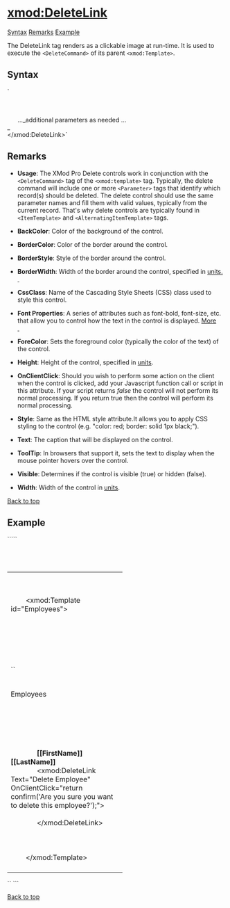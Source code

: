 # <xmod:DeleteLink>

<a name="top"></a>

[Syntax](#syntax) [Remarks](#remarks) [Example](#example)

The DeleteLink tag renders as a clickable image at run-time. It is used to execute the `<DeleteCommand>` of its parent `<xmod:Template>`.

<a name="syntax"></a>

## Syntax

<div xmlns="">`<xmod:DeleteLink  
    BackColor="_color name_|#dddddd"  
    BorderColor="_color name_|#dddddd"  
    BorderStyle="**NotSet**|None|Dotted|Dashed|Solid|Double|Groove|Ridge| Inset|Outset"  
    BorderWidth_="size_"  
    CssClass="_string_"  
    Font-Bold="True|**False**"  
    Font-Italic="True|**False**"  
    Font-Names="_string_"  
    Font-Overline="True|**False**"  
    Font-Size="_string_|Smaller|Larger|XX-Small|X-Small|Small|Medium| Large|X-Large|XX-Large"  
    Font-Strikeout="True|**False**"  
    Font-Underline="True|**False**"  
    ForeColor="_color name_|#dddddd"  
    Height="_size_"  
    OnClientClick="_javascript_"  
    Style="_string_"  
    Text="_string_"  
    ToolTip="_string_"  
    Visible="**True**|False"  
    Width="_size_" >  

      <Parameter Name="_string_" Value="_string_" Alias="_string_" Datatype="_boolean_|_string_|_int32_" />  
      <Parameter Name="_string_" Value="_string_" Alias="_string_" Datatype="_boolean_|_string_|_int32_"/>  
      ..._additional parameters as needed ...  
_  
</xmod:DeleteLink>` </div>

<a name="remarks"></a>

## Remarks

*   **Usage**: The XMod Pro Delete controls work in conjunction with the `<DeleteCommand>` tag of the `<xmod:template>` tag. Typically, the delete command will include one or more `<Parameter>` tags that identify which record(s) should be deleted. The delete control should use the same parameter names and fill them with valid values, typically from the current record. That's why delete controls are typically found in `<ItemTemplate>` and `<AlternatingItemTemplate>` tags.  

*   **BackColor**: Color of the background of the control.  

*   **BorderColor**: Color of the border around the control.  

*   **BorderStyle**: Style of the border around the control.  

*   **BorderWidth**: Width of the border around the control, specified in [units.  
     ](units.html)
*   **CssClass**: Name of the Cascading Style Sheets (CSS) class used to style this control.  

*   **Font Properties**: A series of attributes such as font-bold, font-size, etc. that allow you to control how the text in the control is displayed. [More  
     ](fontproperties.html)
*   **ForeColor**: Sets the foreground color (typically the color of the text) of the control.  

*   **Height**: Height of the control, specified in [units](units.html).  

*   **OnClientClick**: Should you wish to perform some action on the client when the control is clicked, add your Javascript function call or script in this attribute. If your script returns _false_ the control will not perform its normal processing. If you return true then the control will perform its normal processing.  

*   **Style**: Same as the HTML style attribute.It allows you to apply CSS styling to the control (e.g. "color: red; border: solid 1px black;").  

*   **Text**: The caption that will be displayed on the control.  

*   **ToolTip**: In browsers that support it, sets the text to display when the mouse pointer hovers over the control.  

*   **Visible**: Determines if the control is visible (true) or hidden (false).  

*   **Width**: Width of the control in [units](units.html).  

[Back to top](#top)  
<a name="example"></a>

## Example

<div xmlns="">`````<div>  
  <table width="100%">  
    <tr>  
      <td width="250" valign="top">  

        <!-- EMPLOYEES TEMPLATE -->  

        <xmod:Template id="Employees">  
          <ListDataSource CommandText="SELECT * FROM XMPDemo_Employees WHERE DepartmentId = @DepartmentId">  
           <Parameter Name="DepartmentId" Alias="DepartmentId"/>  
          </ListDataSource>  
          <DeleteCommand CommandText="DELETE FROM XMPDemo_Employees WHERE EmployeeId = @EmpID">  
            <Parameter Name="EmployeeId" Alias="EmpID" />  
          </DeleteCommand >  
`` <HeaderTemplate>  
            <p>Employees</p>  
          </HeaderTemplate>  
          <ItemTemplate>  
            <div style="text-align: middle;">  
              <strong>[[FirstName]] [[LastName]]</strong>  
<span class="CodeHighlight">              <xmod:DeleteLink Text="Delete Employee" OnClientClick="return confirm('Are you sure you want to delete this employee?');"></span>  
<span class="CodeHighlight">                <Parameter Name="EmployeeId" Alias="EmpID" Value='[[EmployeeId]]' Datatype="int32"/></span>  
<span class="CodeHighlight">              </xmod:DeleteLink></span>  
            </div>  
          </ItemTemplate>  
        </xmod:Template>  
      </td>  
    </tr>  
  </table>  
</div>`` ```</div>

[Back to top](#top)
